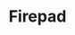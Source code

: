---
codehost: https://github.com/https://github.com/firebase/firepad
logohandle: firepadio
sort: firepad
title: Firepad
twitter: https://x.com/firepad
website: https://firepad.io/
---